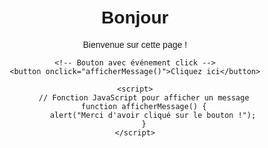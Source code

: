 <!DOCTYPE html>
<html lang="fr">
<head>
    <meta charset="UTF-8">
    <meta name="viewport" content="width=device-width, initial-scale=1.0">
    <title>Bonjour</title>
    <style>
        body {
            font-family: Arial, sans-serif;
            text-align: center;
            margin-top: 50px;
        }
        button {
            padding: 10px 20px;
            font-size: 16px;
            cursor: pointer;
        }
    </style>
</head>
<body>
    <h1>Bonjour</h1>
    <p>Bienvenue sur cette page !</p>
    
    <!-- Bouton avec événement click -->
    <button onclick="afficherMessage()">Cliquez ici</button>
    
    <script>
        // Fonction JavaScript pour afficher un message
        function afficherMessage() {
            alert("Merci d'avoir cliqué sur le bouton !");
        }
    </script>
</body>
</html>


 